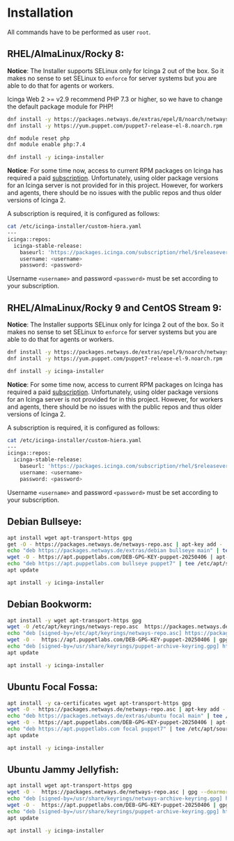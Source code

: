 # Installation

All commands have to be performed as user `root`.

## RHEL/AlmaLinux/Rocky 8:

**Notice**: The Installer supports SELinux only for Icinga 2 out of the box. So it makes no sense to set SELinux to `enforce` for server systems but you are able to do that for agents or workers.

Icinga Web 2 >= v2.9 recommend PHP 7.3 or higher, so we have to change the default package module for PHP!

```bash
dnf install -y https://packages.netways.de/extras/epel/8/noarch/netways-extras-release/netways-extras-release-8-1.el8.netways.noarch.rpm
dnf install -y https://yum.puppet.com/puppet7-release-el-8.noarch.rpm

dnf module reset php
dnf module enable php:7.4

dnf install -y icinga-installer
```

**Notice**: For some time now, access to current RPM packages on Icinga has required a paid [subscription](https://icinga.com/subscription). Unfortunately, using older package versions for an Icinga server is not provided for in this project. However, for workers and agents, there should be no issues with the public repos and thus older versions of Icinga 2.

A subscription is required, it is configured as follows:

```bash
cat /etc/icinga-installer/custom-hiera.yaml
---
icinga::repos:
  icinga-stable-release:
    baseurl: 'https://packages.icinga.com/subscription/rhel/$releasever/release/'
    username: <username>
    password: <password>
```

Username `<username>` and password `<password>` must be set according to your subscription.


## RHEL/AlmaLinux/Rocky 9 and CentOS Stream 9:

**Notice**: The Installer supports SELinux only for Icinga 2 out of the box. So it makes no sense to set SELinux to `enforce` for server systems but you are able to do that for agents or workers.

```bash
dnf install -y https://packages.netways.de/extras/epel/9/noarch/netways-extras-release/netways-extras-release-9-1.el9.netways.noarch.rpm
dnf install -y https://yum.puppet.com/puppet7-release-el-9.noarch.rpm

dnf install -y icinga-installer
```

**Notice**: For some time now, access to current RPM packages on Icinga has required a paid [subscription](https://icinga.com/subscription). Unfortunately, using older package versions for an Icinga server is not provided for in this project. However, for workers and agents, there should be no issues with the public repos and thus older versions of Icinga 2.

A subscription is required, it is configured as follows:

```bash
cat /etc/icinga-installer/custom-hiera.yaml
---
icinga::repos:
  icinga-stable-release:
    baseurl: 'https://packages.icinga.com/subscription/rhel/$releasever/release/'
    username: <username>
    password: <password>
```

Username `<username>` and password `<password>` must be set according to your subscription.


## Debian Bullseye:

```bash
apt install wget apt-transport-https gpg
get -O - https://packages.netways.de/netways-repo.asc | apt-key add -
echo "deb https://packages.netways.de/extras/debian bullseye main" | tee /etc/apt/sources.list.d/netways-extras-release.list
wget -O - https://apt.puppetlabs.com/DEB-GPG-KEY-puppet-20250406 | apt-key add -
echo "deb https://apt.puppetlabs.com bullseye puppet7" | tee /etc/apt/sources.list.d/puppet7.list
apt update

apt install -y icinga-installer
```

## Debian Bookworm:

```bash
apt install -y wget apt-transport-https gpg
wget -O /etc/apt/keyrings/netways-repo.asc  https://packages.netways.de/netways-repo.asc
echo "deb [signed-by=/etc/apt/keyrings/netways-repo.asc] https://packages.netways.de/extras/debian bookworm main" | tee /etc/apt/sources.list.d/netways-extras-release.list
wget -O -  https://apt.puppetlabs.com/DEB-GPG-KEY-puppet-20250406 | gpg --dearmor -o /usr/share/keyrings/puppet-archive-keyring.gpg
echo "deb [signed-by=/usr/share/keyrings/puppet-archive-keyring.gpg] https://apt.puppetlabs.com bookworm puppet7" | tee /etc/apt/sources.list.d/puppet7.list
apt update

apt install -y icinga-installer
```

## Ubuntu Focal Fossa:

```bash
apt install -y ca-certificates wget apt-transport-https gpg
wget -O - https://packages.netways.de/netways-repo.asc | apt-key add -
echo "deb https://packages.netways.de/extras/ubuntu focal main" | tee /etc/apt/sources.list.d/netways-extras-release.list
wget -O - https://apt.puppetlabs.com/DEB-GPG-KEY-puppet-20250406 | apt-key add -
echo "deb https://apt.puppetlabs.com focal puppet7" | tee /etc/apt/sources.list.d/puppet7.list
apt update

apt install -y icinga-installer
```

## Ubuntu Jammy Jellyfish:

```bash
apt install wget apt-transport-https gpg
wget -O -  https://packages.netways.de/netways-repo.asc | gpg --dearmor -o /usr/share/keyrings/netways-archive-keyring.gpg
echo "deb [signed-by=/usr/share/keyrings/netways-archive-keyring.gpg] https://packages.netways.de/extras/ubuntu jammy main" | tee /etc/apt/sources.list.d/netways-extras-release.list
wget -O -  https://apt.puppetlabs.com/DEB-GPG-KEY-puppet-20250406 | gpg --dearmor -o /usr/share/keyrings/puppet-archive-keyring.gpg
echo "deb [signed-by=/usr/share/keyrings/puppet-archive-keyring.gpg] https://apt.puppetlabs.com jammy puppet7" | tee /etc/apt/sources.list.d/puppet7.list
apt update

apt install -y icinga-installer
```
